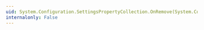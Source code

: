 ```yaml
---
uid: System.Configuration.SettingsPropertyCollection.OnRemove(System.Configuration.SettingsProperty)
internalonly: False
---
```


